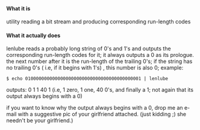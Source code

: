 #### What it is
utility reading a bit stream and producing corresponding run-length codes

#### What it actually does
lenlube reads a probably long string of 0's and 1's and outputs the corresponding run-length codes for it; it always outputs a 0 as its prologue. the next number after it is the run-length of the trailing 0's; if the string has no trailing 0's ( i.e, if it begins with 1's) , this number is also 0; example:

```
$ echo 0100000000000000000000000000000000000000001 | lenlube
```

outputs: 0 1 1 40 1 (i.e, 1 zero, 1 one, 40 0's, and finally a 1; not again that its output always begins with a 0)


if you want to know why the output always begins with a 0, drop me an e-mail with a suggestive pic of your girlfriend attached. (just kidding ;) she needn't be your girlfriend.)
